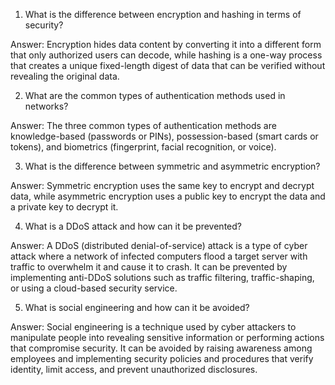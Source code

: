 

1. What is the difference between encryption and hashing in terms of security?

Answer: Encryption hides data content by converting it into a different form that only authorized users can decode, while hashing is a one-way process that creates a unique fixed-length digest of data that can be verified without revealing the original data.

2. What are the common types of authentication methods used in networks?

Answer: The three common types of authentication methods are knowledge-based (passwords or PINs), possession-based (smart cards or tokens), and biometrics (fingerprint, facial recognition, or voice).

3. What is the difference between symmetric and asymmetric encryption?

Answer: Symmetric encryption uses the same key to encrypt and decrypt data, while asymmetric encryption uses a public key to encrypt the data and a private key to decrypt it.

4. What is a DDoS attack and how can it be prevented?

Answer: A DDoS (distributed denial-of-service) attack is a type of cyber attack where a network of infected computers flood a target server with traffic to overwhelm it and cause it to crash. It can be prevented by implementing anti-DDoS solutions such as traffic filtering, traffic-shaping, or using a cloud-based security service.

5. What is social engineering and how can it be avoided?

Answer: Social engineering is a technique used by cyber attackers to manipulate people into revealing sensitive information or performing actions that compromise security. It can be avoided by raising awareness among employees and implementing security policies and procedures that verify identity, limit access, and prevent unauthorized disclosures.